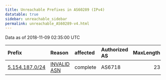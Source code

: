 ```yaml
---
title: Unreachable Prefixes in AS60289 (IPv4)
datatable: true
sidebar: unreachable_sidebar
permalink: unreachable_AS60289-v4.html
---
```


Data as of 2018-11-09 02:35:00 UTC


<div class="datatable-begin"></div>

| Prefix                                                 | Reason                                                                                                | affected   | Authorized AS   |   MaxLength | Anchor                                         |   unreachable /24s |
|:-------------------------------------------------------|:------------------------------------------------------------------------------------------------------|:-----------|:----------------|------------:|:-----------------------------------------------|-------------------:|
| [5.154.187.0/24](https://stat.ripe.net/5.154.187.0/24) | [INVALID ASN](https://rpki-validator.ripe.net/announcement-preview?asn=AS60289&prefix=5.154.187.0/24) | complete   | AS6718          |          23 | [RIPE](unreachable_RIPE_NCC_RPKI_Root-v4.html) |                  1 |

<div class="datatable-end"></div>